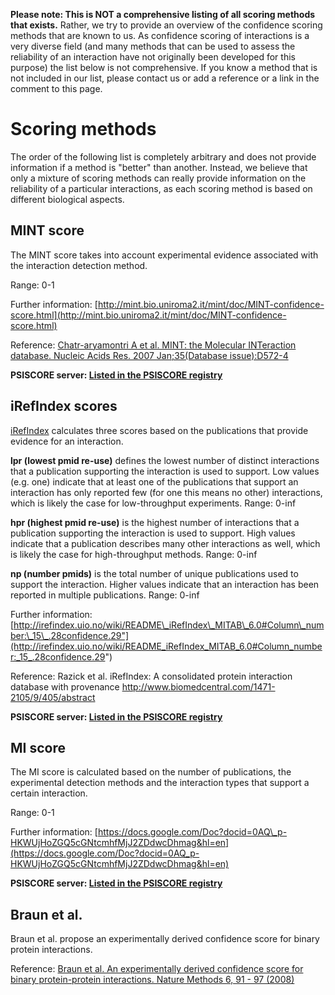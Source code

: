 **Please note: This is NOT a comprehensive listing of all scoring methods that exists.**
Rather, we try to provide an overview of the confidence scoring methods that are known to us. As confidence scoring of interactions is a very diverse field (and many methods that can be used to assess the reliability of an interaction have not originally been developed for this purpose) the list below is not comprehensive. If you know a method that is not included in our list, please contact us or add a reference or a link in the comment to this page.

# Scoring methods #

The order of the following list is completely arbitrary and does not provide information if a method is "better" than another. Instead, we believe that only a mixture of scoring methods can really provide information on the reliability of a particular interactions, as each scoring method is based on different biological aspects.

## MINT score ##
The MINT score takes into account experimental evidence associated with the interaction detection method.

Range: 0-1

Further information: [http://mint.bio.uniroma2.it/mint/doc/MINT-confidence-score.html](http://mint.bio.uniroma2.it/mint/doc/MINT-confidence-score.html)

Reference: [Chatr-aryamontri A et al. MINT: the Molecular INTeraction database. Nucleic Acids Res. 2007 Jan;35(Database issue):D572-4](http://www.ncbi.nlm.nih.gov/pubmed/17135203)

**PSISCORE server: [Listed in the PSISCORE registry](http://psiscore.bioinf.mpi-inf.mpg.de/registry?name=mint)**


## iRefIndex scores ##
[iRefIndex](http://irefindex.uio.no/wiki/iRefIndex) calculates three scores based on the publications that provide evidence for an interaction.

**lpr (lowest pmid re-use)** defines the lowest number of distinct interactions that a publication supporting the interaction is used to support. Low values (e.g. one) indicate that at least one of the publications that support an interaction has only reported few (for one this means no other) interactions, which is likely the case for low-throughput experiments.
Range: 0-inf

**hpr (highest pmid re-use)** is the highest number of interactions that a publication supporting the interaction is used to support. High values indicate that a publication describes many other interactions as well, which is likely the case for high-throughput methods.
Range: 0-inf

**np (number pmids)** is the total number of unique publications used to support the interaction. Higher values indicate that an interaction has been reported in multiple publications.
Range: 0-inf

Further information: [http://irefindex.uio.no/wiki/README\_iRefIndex\_MITAB\_6.0#Column\_number:\_15\_.28confidence.29"](http://irefindex.uio.no/wiki/README_iRefIndex_MITAB_6.0#Column_number:_15_.28confidence.29")

Reference: Razick et al. iRefIndex: A consolidated protein interaction database with provenance http://www.biomedcentral.com/1471-2105/9/405/abstract

**PSISCORE server: [Listed in the PSISCORE registry](http://psiscore.bioinf.mpi-inf.mpg.de/registry?name=irefindex)**

## MI score ##
The MI score is calculated based on the number of publications, the experimental detection methods and the interaction types that support a certain interaction.

Range: 0-1

Further information: [https://docs.google.com/Doc?docid=0AQ\_p-HKWUjHoZGQ5cGNtcmhfMjJ2ZDdwcDhmag&hl=en](https://docs.google.com/Doc?docid=0AQ_p-HKWUjHoZGQ5cGNtcmhfMjJ2ZDdwcDhmag&hl=en)

**PSISCORE server: [Listed in the PSISCORE registry](http://psiscore.bioinf.mpi-inf.mpg.de/registry)**

## Braun et al. ##
Braun et al. propose an experimentally derived confidence score for binary protein interactions.

Reference: [Braun et al. An experimentally derived confidence score for binary protein-protein interactions. Nature Methods 6, 91 - 97 (2008)](http://www.nature.com/nmeth/journal/v6/n1/abs/nmeth.1281.html)